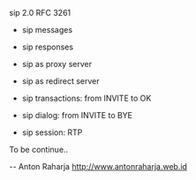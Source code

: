 sip 2.0 RFC 3261

* sip messages
* sip responses


* sip as proxy server
* sip as redirect server


* sip transactions: from INVITE to OK
* sip dialog: from INVITE to BYE
* sip session: RTP

To be continue..


--
Anton Raharja
http://www.antonraharja.web.id
